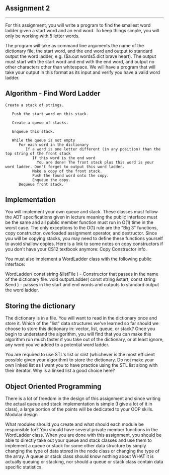 Assignment 2
------------
------------

For this assignment, you will write a program to find the smallest word ladder given a start word and an end word. To keep things simple, you will only be working with 5 letter words.

The program will take as command line arguments the name of the dictionary file, the start word, and the end word and output to standard output the word ladder, e.g. ($a.out words5.dict brave heart). The output must start with the start word and end with the end word, and output no other characters other than whitespace. We will have a program that will take your output in this format as its input and verify you have a valid word ladder.

Algorithm - Find Word Ladder
----------------------------

   <pre><code>Create a stack of strings.  <br />
   Push the start word on this stack.  <br />
   Create a queue of stacks.  <br />
   Enqueue this stack.

   While the queue is not empty
      For each word in the dictionary
         If a word is one letter different (in any position) than the top string of the front stack
            If this word is the end word
              You are done! The front stack plus this word is your word ladder. Don't forget to output this word ladder.
            Make a copy of the front stack.
            Push the found word onto the copy.
            Enqueue the copy.
      Dequeue front stack.
</code></pre>

Implementation
--------------

You will implement your own queue and stack. These classes must follow the ADT specifications given in lecture meaning the public interface must be the same and all public member function must run in O(1) time in the worst case. The only exceptions to the O(1) rule are the "Big 3" functions, copy constructor, overloaded assignment operator, and destructor. Since you will be copying stacks, you may need to define these functions yourself to avoid shallow copies. Here is a link to some notes on copy constructors if you don't have your CS12 textbook anymore: Copy Constructor info.

You must also implement a WordLadder class with the following public interface:

WordLadder( const string &listFile ) - Constructor that passes in the name of the dictionary file.
void outputLadder( const string &start, const string &end ) - passes in the start and end words and outputs to standard output the word ladder.

Storing the dictionary
----------------------

The dictionary is in a file. You will want to read in the dictionary once and store it. Which of the "list" data structures we've learned so far should we choose to store this dictionary in: vector, list, queue, or stack? Once you begin to understand the algorithm, you will find that you can make this algorithm run much faster if you take out of the dictionary, or at least ignore, any word you've added to a potential word ladder.

You are required to use STL's list or slist (whichever is the most efficient possible given your algorithm) to store the dictionary. Do not make your own linked list as I want you to have practice using the STL list along with their iterator. Why is a linked list a good choice here?

Object Oriented Programming
---------------------------

There is a lot of freedom in the design of this assignment and since writing the actual queue and stack implementation is simple (I give a lot of it in class), a large portion of the points will be dedicated to your OOP skills.
Modular design

What modules should you create and what should each module be responsible for? You should have several private member functions in the WordLadder class. When you are done with this assignment, you should be able to directly take out your queue and stack classes and use them to implement a queue or stack for some other data structure by simply changing the type of data stored in the node class or changing the type of the array. A queue or stack class should know nothing about WHAT it is actually queuing or stacking, nor should a queue or stack class contain data specific statistics.
